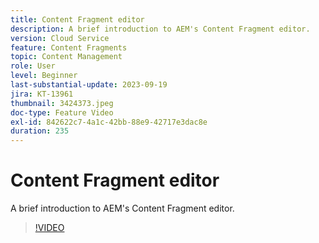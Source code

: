 ```yaml
---
title: Content Fragment editor
description: A brief introduction to AEM's Content Fragment editor.
version: Cloud Service
feature: Content Fragments
topic: Content Management
role: User
level: Beginner
last-substantial-update: 2023-09-19
jira: KT-13961
thumbnail: 3424373.jpeg
doc-type: Feature Video
exl-id: 842622c7-4a1c-42bb-88e9-42717e3dac8e
duration: 235
---
```

# Content Fragment editor

A brief introduction to AEM's Content Fragment editor.

>[!VIDEO](https://video.tv.adobe.com/v/3424373/?learn=on)
